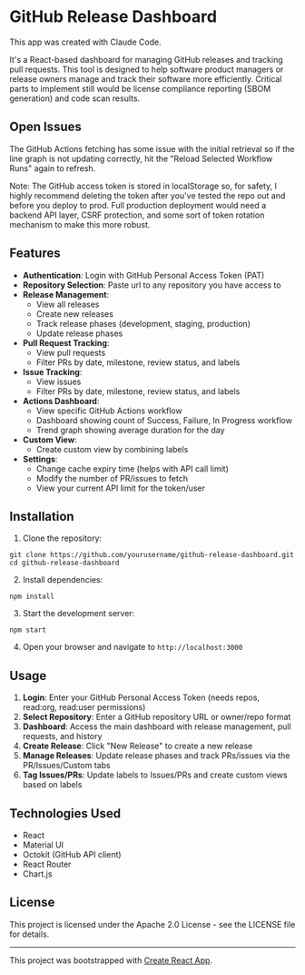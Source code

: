 # GitHub Release Dashboard

This app was created with Claude Code.

It's a React-based dashboard for managing GitHub releases and tracking pull requests. This tool is designed to help software product managers or release owners manage and track their software more efficiently. Critical parts to implement still would be license compliance reporting (SBOM generation) and code scan results.

## Open Issues

The GitHub Actions fetching has some issue with the initial retrieval so if the line graph is not updating correctly, hit the "Reload Selected Workflow Runs" again to refresh.

Note: The GitHub access token is stored in localStorage so, for safety, I highly recommend deleting the token after you've tested the repo out and before you deploy to prod. Full production deployment would need a backend API layer, CSRF protection, and some sort of token rotation mechanism to make this more robust.

## Features

- **Authentication**: Login with GitHub Personal Access Token (PAT)
- **Repository Selection**: Paste url to any repository you have access to
- **Release Management**:
  - View all releases
  - Create new releases
  - Track release phases (development, staging, production)
  - Update release phases
- **Pull Request Tracking**:
  - View pull requests
  - Filter PRs by date, milestone, review status, and labels
- **Issue Tracking**:
  - View issues
  - Filter PRs by date, milestone, review status, and labels
- **Actions Dashboard**:
  - View specific GitHub Actions workflow
  - Dashboard showing count of Success, Failure, In Progress workflow
  - Trend graph showing average duration for the day
- **Custom View**:
	- Create custom view by combining labels
- **Settings**:
	- Change cache expiry time (helps with API call limit)
 	- Modify the number of PR/issues to fetch
  - View your current API limit for the token/user

## Installation

1. Clone the repository:
```
git clone https://github.com/yourusername/github-release-dashboard.git
cd github-release-dashboard
```

2. Install dependencies:
```
npm install
```

3. Start the development server:
```
npm start
```

4. Open your browser and navigate to `http://localhost:3000`

## Usage

1. **Login**: Enter your GitHub Personal Access Token (needs repos, read:org, read:user permissions)
2. **Select Repository**: Enter a GitHub repository URL or owner/repo format
3. **Dashboard**: Access the main dashboard with release management, pull requests, and history
4. **Create Release**: Click "New Release" to create a new release
5. **Manage Releases**: Update release phases and track PRs/issues via the PR/Issues/Custom tabs
6. **Tag Issues/PRs**: Update labels to Issues/PRs and create custom views based on labels

## Technologies Used

- React
- Material UI
- Octokit (GitHub API client)
- React Router
- Chart.js

## License

This project is licensed under the Apache 2.0 License - see the LICENSE file for details.

---

This project was bootstrapped with [Create React App](https://github.com/facebook/create-react-app).
